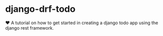 # django-drf-todo
:heart: A tutorial on how to get started in creating a django todo app using the django rest framework.
